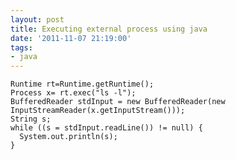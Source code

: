 ```yaml
---
layout: post
title: Executing external process using java
date: '2011-11-07 21:19:00'
tags:
- java
---
```


    Runtime rt=Runtime.getRuntime(); 
    Process x= rt.exec("ls -l"); 
    BufferedReader stdInput = new BufferedReader(new InputStreamReader(x.getInputStream())); 
    String s; 
    while ((s = stdInput.readLine()) != null) { 
      System.out.println(s); 
    }